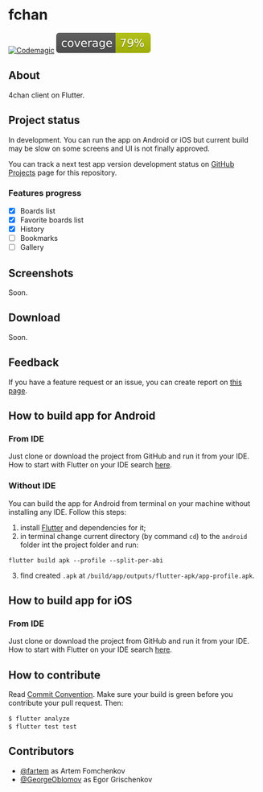 # fchan

[![Codemagic](https://api.codemagic.io/apps/5f762964afe9c4000f3e41ce/5f762964afe9c4000f3e41cd/status_badge.svg)](https://codemagic.io/apps/5f762964afe9c4000f3e41ce/5f762964afe9c4000f3e41cd/latest_build)
[![Coverage](./coverage_badge.svg)](./coverage_badge.svg)

## About

4chan client on Flutter.

## Project status

In development. You can run the app on Android or iOS but current build may be slow on some screens and UI is not finally approved.

You can track a next test app version development status on [GitHub Projects](https://github.com/fartem/fchan/projects) page for this repository.

### Features progress

* [x] Boards list
* [x] Favorite boards list
* [x] History
* [ ] Bookmarks
* [ ] Gallery

## Screenshots

Soon.

## Download

Soon.

## Feedback

If you have a feature request or an issue, you can create report on [this page](https://github.com/fartem/fchan/issues).

## How to build app for Android

### From IDE

Just clone or download the project from GitHub and run it from your IDE. How to start with Flutter on your IDE search [here](https://flutter.dev/docs/get-started/editor).

### Without IDE

You can build the app for Android from terminal on your machine without installing any IDE. Follow this steps:

1. install [Flutter](https://flutter.dev/docs/get-started/install) and dependencies for it;
2. in terminal change current directory (by command `cd`) to the `android` folder int the project folder and run:

```shell
flutter build apk --profile --split-per-abi
```

3. find created `.apk` at `/build/app/outputs/flutter-apk/app-profile.apk`.

## How to build app for iOS

### From IDE

Just clone or download the project from GitHub and run it from your IDE. How to start with Flutter on your IDE search [here](https://flutter.dev/docs/get-started/editor).

## How to contribute

Read [Commit Convention](https://github.com/fartem/repository-rules/blob/master/commit-convention/COMMIT_CONVENTION.md). Make sure your build is green before you contribute your pull request. Then:

```shell
$ flutter analyze
$ flutter test test
```

## Contributors

* [@fartem](https://github.com/fartem) as Artem Fomchenkov
* [@GeorgeOblomov](https://github.com/GeorgeOblomov) as Egor Grischenkov
